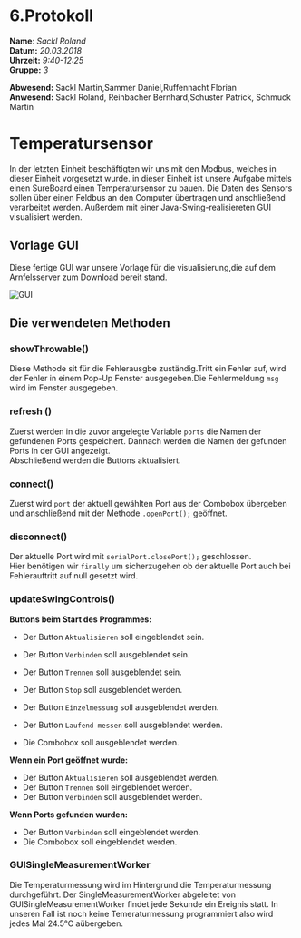 # 6.Protokoll  
  
  **Name**:  *Sackl Roland*  
  **Datum:** *20.03.2018*  
  **Uhrzeit:** *9:40-12:25*  
  **Gruppe:** *3*  
  
  **Abwesend:**  Sackl Martin,Sammer Daniel,Ruffennacht Florian  
  **Anwesend:**  Sackl Roland, Reinbacher Bernhard,Schuster Patrick, Schmuck Martin   


 # Temperatursensor

In der letzten Einheit beschäftigten wir uns mit den Modbus, welches in dieser Einheit vorgesetzt wurde. in dieser Einheit ist unsere Aufgabe mittels einen SureBoard einen Temperatursensor zu bauen. Die Daten des Sensors sollen über einen Feldbus an den Computer übertragen und anschließend verarbeitet werden. Außerdem mit einer Java-Swing-realisiereten GUI visualisiert werden.  

 ## Vorlage GUI     

Diese fertige GUI war unsere Vorlage für die visualisierung,die auf dem Arnfelsserver zum Download bereit stand.  

  ![GUI](https://github.com/HTLMechatronics/m14-la1-sx/blob/sacrom14/sacrom14/Temperatur_GUI.PNG)
  ## Die verwendeten Methoden     


  ### showThrowable()        
Diese Methode sit für die Fehlerausgbe zuständig.Tritt ein Fehler auf, wird der Fehler in einem Pop-Up Fenster ausgegeben.Die Fehlermeldung `msg` wird im Fenster ausgegeben.



### refresh ()   
Zuerst werden in die zuvor angelegte Variable `ports` die Namen der gefundenen Ports gespeichert. Dannach werden die Namen der gefunden Ports in der GUI angezeigt.  
Abschließend werden die Buttons aktualisiert.    


### connect()  
Zuerst wird `port` der aktuell gewählten Port aus der Combobox übergeben und anschließend mit der Methode  `.openPort();` geöffnet.   

### disconnect()    
Der aktuelle Port wird mit `serialPort.closePort();` geschlossen.   
Hier benötigen wir `finally` um sicherzugehen ob der aktuelle Port auch bei Fehlerauftritt auf null gesetzt wird.  


### updateSwingControls()  

 **Buttons beim Start des Programmes:**
  * Der Button `Aktualisieren` soll eingeblendet sein.
  * Der Button `Verbinden` soll ausgeblendet sein.
  * Der Button `Trennen` soll ausgeblendet sein.  
  * Der Button `Stop` soll ausgeblendet werden.  
  * Der Button `Einzelmessung` soll ausgeblendet werden.
  * Der Button `Laufend messen` soll ausgeblendet werden.

  * Die Combobox soll ausgeblendet werden.

  **Wenn ein Port geöffnet wurde:**  
  * Der Button `Aktualisieren` soll ausgeblendet werden.
  * Der Button `Trennen` soll eingeblendet werden.
  * Der Button `Verbinden` soll ausgeblendet werden.

  **Wenn Ports gefunden wurden:**

  * Der Button `Verbinden` soll eingeblendet werden.  
  * Die Combobox soll eingeblendet werden.  


### GUISingleMeasurementWorker  
Die Temperaturmessung wird im Hintergrund die Temperaturmessung durchgeführt. Der SingleMeasurementWorker abgeleitet von GUISingleMeasurementWorker findet jede Sekunde ein Ereignis statt. In unseren Fall ist noch keine Temeraturmessung programmiert also wird jedes Mal 24.5°C aübergeben.  




